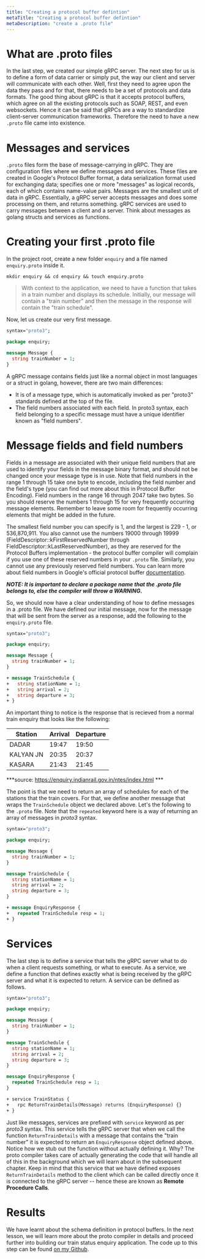```yaml
---
title: "Creating a protocol buffer defintion"
metaTitle: "Creating a protocol buffer defintion"
metaDescription: "create a .proto file"
---
```


# What are .proto files
In the last step, we created our simple gRPC server. The next step for us is to define a form of data carrier or simply put, the way our client and server will communicate with each other. Well, first they need to agree upon the data they pass and for that, there needs to be a set of protocols and data formats. The good thing about gRPC is that it accepts protocol buffers, which agree on all the existing protocols such as SOAP, REST, and even websockets. Hence it can be said that gRPCs are a way to standardize client-server communication frameworks. Therefore the need to have a new `.proto` file came into existence.

# Messages and services
`.proto` files form the base of message-carrying in gRPC. They are configuration files where we define messages and services. These files are created in Google's Protocol Buffer format, a data serialization format used for exchanging data; specifies one or more "messages" as logical records, each of which contains name-value pairs. Messages are the smallest unit of data in gRPC. Essentially, a gRPC server accepts messages and does some processing on them, and returns something. gRPC services are used to carry messages between a client and a server. Think about messages as golang structs and services as functions.

# Creating your first .proto file
In the project root, create a new folder `enquiry` and a file named `enquiry.proto` inside it.
```
mkdir enquiry && cd enquiry && touch enquiry.proto
```
> With context to the application, we need to have a function that takes in a train number and displays its schedule. Initially, our message will contain a "train number" and then the message in the response will contain the "train schedule".

Now, let us create our very first message.
```proto
syntax="proto3";

package enquiry;

message Message {
  string trainNumber = 1;
}
```

A gRPC message contains fields just like a normal object in most languages or a struct in golang, however, there are two main differences:
- It is of a message type, which is automatically invoked as per "proto3" standards defined at the top of the file.
- The field numbers associated with each field. In proto3 syntax, each field belonging to a specific message must have a unique identifier known as "field numbers". 

# Message fields and field numbers
Fields in a message are associated with their unique field numbers that are used to identify your fields in the message binary format, and should not be changed once your message type is in use. Note that field numbers in the range 1 through 15 take one byte to encode, including the field number and the field's type (you can find out more about this in Protocol Buffer Encoding). Field numbers in the range 16 through 2047 take two bytes. So you should reserve the numbers 1 through 15 for very frequently occurring message elements. Remember to leave some room for frequently occurring elements that might be added in the future.

The smallest field number you can specify is 1, and the largest is 229 - 1, or 536,870,911. You also cannot use the numbers 19000 through 19999 (FieldDescriptor::kFirstReservedNumber through FieldDescriptor::kLastReservedNumber), as they are reserved for the Protocol Buffers implementation - the protocol buffer compiler will complain if you use one of these reserved numbers in your `.proto` file. Similarly, you cannot use any previously reserved field numbers.
You can learn more about field numbers in Google's official protocol buffer [documentation](https://developers.google.com/protocol-buffers/docs/proto3#assigning_field_numbers).

***NOTE: It is important to declare a package name that the .proto file belongs to, else the compiler will throw a WARNING.***

So, we should now have a clear understanding of how to define messages in a .proto file. We have defined our initial message, now for the message that will be sent from the server as a response, add the following to the `enquiry.proto` file.

```proto
syntax="proto3";

package enquiry;

message Message {
  string trainNumber = 1;
}

+ message TrainSchedule {
+   string stationName = 1;
+   string arrival = 2;
+   string departure = 3;
+ }
```

An important thing to notice is the response that is recieved from a normal train enquiry that looks like the following:

| Station  	| Arrival  | Departure | 
|---	|---	|---	|
| DADAR  	| 19:47 |  19:50 	|
|  KALYAN JN  	|  20:35 	|  20:37 	|
|  KASARA 	|  21:43 	|  21:45 	| 

***source: https://enquiry.indianrail.gov.in/ntes/index.html ***

The point is that we need to return an array of schedules for each of the stations that
the train covers. For that, we define another message that wraps the `TrainSchedule` object we declared above. Let's the following to the `.proto` file. Note that the `repeated` keyword here is a way of returning an array of messages in *proto3* syntax.
```proto
syntax="proto3";

package enquiry;

message Message {
  string trainNumber = 1;
}

message TrainSchedule {
  string stationName = 1;
  string arrival = 2;
  string departure = 3;
}

+ message EnquiryResponse {
+   repeated TrainSchedule resp = 1;
+ }
```

# Services
The last step is to define a service that tells the gRPC server what to do when a client requests something, or what to execute. As a service, we define a function that defines exactly what is being received by the gRPC server and what it is expected to return. A service can be defined as follows.
```proto
syntax="proto3";

package enquiry;

message Message {
  string trainNumber = 1;
}

message TrainSchedule {
  string stationName = 1;
  string arrival = 2;
  string departure = 3;
}

message EnquiryResponse {
  repeated TrainSchedule resp = 1;
}

+ service TrainStatus {
+   rpc ReturnTrainDetails(Message) returns (EnquiryResponse) {}
+ }
```

Just like messages, services are prefixed with `service` keyword as per *proto3* syntax. This service tells the gRPC server that when we call the function `ReturnTrainDetails` with a message that contains the "train number" it is expected to return an `EnquiryResponse` object defined above. Notice how we stub out the function without actually defining it. Why? The proto compiler takes care of actually generating the code that will handle all of this in the background which we will learn about in the subsequent chapter. Keep in mind that this service that we have defined exposes `ReturnTrainDetails` method to the client which can be called directly once it is connected to the gRPC server -- hence these are known as **Remote Procedure Calls**.


# Results

We have learnt about the schema definition in protocol buffers. In the next lesson, we will learn more about the proto compiler in details and proceed further into building our train status enquiry application. The code up to this step can be found [on my Github](https://github.com/aquibbaig/train-status-grpc/tree/5d838a465205dedce16b79f6f06e8bea7f4e03d3).
